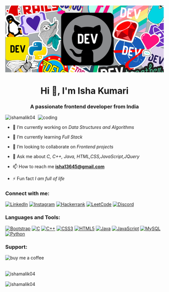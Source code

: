 ![logo](/yzr4lg08zyjijpneclf5.jpeg)

<h1 align="center">Hi 👋, I'm Isha Kumari</h1>
<h3 align="center">A passionate frontend developer from India</h3>

<img align="right" alt="coding" width="400" src="https://mir-s3-cdn-cf.behance.net/project_modules/disp/601014116770475.6068beff4640a.gif">

<p align="left"> <img src="https://komarev.com/ghpvc/?username=ishamalik04&label=Profile%20views&color=0e75b6&style=flat" alt="ishamalik04" /> </p>

-   🔭 I’m currently working on *Data Structures and Algorithms*

-   🌱 I’m currently learning *Full Stack*

-   👯 I’m looking to collaborate on *Frontend projects*

-   💬 Ask me about *C, C++, Java, HTML,CSS,JavaScript,JQuery*

-   📫 How to reach me **isha13645@gmail.com**

-   ⚡ Fun fact *I am full of life*

<h3 align="left">Connect with me:</h3>
<p align="left">

[![LinkedIn](https://img.shields.io/badge/LinkedIn-0077B5?style=for-the-badge&logo=linkedin&logoColor=white)](https://www.linkedin.com/in/isha-kumari-a76849212/)
[![Instagram](https://img.shields.io/badge/Instagram-E4405F?style=for-the-badge&logo=instagram&logoColor=white)](https://www.instagram.com/isha.malik04/)
[![Hackerrank](https://img.shields.io/badge/Hackerrank-2EC866?style=for-the-badge&logo=hackerrank&logoColor=white)](https://www.hackerrank.com/isha1345)
[![LeetCode](https://img.shields.io/badge/LeetCode-FFA116?style=for-the-badge&logo=leetcode&logoColor=white)](https://leetcode.com/isha_malik/)
[![Discord](https://img.shields.io/badge/Discord-7289DA?style=for-the-badge&logo=discord&logoColor=white)](https://discord.gg/#2252)

</p>

<h3 align="left">Languages and Tools:</h3>
<p align="left">

[![Bootstrap](https://img.shields.io/badge/Bootstrap-563D7C?style=for-the-badge&logo=bootstrap&logoColor=white)](https://getbootstrap.com/)
[![C](https://img.shields.io/badge/C-00599C?style=for-the-badge&logo=c&logoColor=white)](https://www.cprogramming.com/)
[![C++](https://img.shields.io/badge/C++-00599C?style=for-the-badge&logo=c%2B%2B&logoColor=white)](https://www.w3schools.com/cpp/)
[![CSS3](https://img.shields.io/badge/CSS3-1572B6?style=for-the-badge&logo=css3&logoColor=white)](https://www.w3schools.com/css/)
[![HTML5](https://img.shields.io/badge/HTML5-E34F26?style=for-the-badge&logo=html5&logoColor=white)](https://www.w3.org/html/)
[![Java](https://img.shields.io/badge/Java-ED8B00?style=for-the-badge&logo=java&logoColor=white)](https://www.java.com/)
[![JavaScript](https://img.shields.io/badge/JavaScript-F7DF1E?style=for-the-badge&logo=javascript&logoColor=black)](https://developer.mozilla.org/en-US/docs/Web/JavaScript)
[![MySQL](https://img.shields.io/badge/MySQL-4479A1?style=for-the-badge&logo=mysql&logoColor=white)](https://www.mysql.com/)
[![Python](https://img.shields.io/badge/Python-3776AB?style=for-the-badge&logo=python&logoColor=white)](https://www.python.org/)

</p>

<h3 align="left">Support:</h3>
<p>
    <a href="https://www.buymeacoffee.com/buy me a coffee">
        <img align="left" src="https://cdn.buymeacoffee.com/buttons/v2/default-yellow.png" height="50" width="210" alt="buy me a coffee" />
    </a>
</p>
<br><br><br>

<img  src="https://github-readme-stats.vercel.app/api?username=ishamalik04&show_icons=true&locale=en" alt="ishamalik04" />

<p><img align="center" src="https://github-readme-streak-stats.herokuapp.com/?user=ishamalik04" alt="ishamalik04" /></p>
